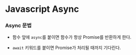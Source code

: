 # Javascript Async

### Async 문법

- 함수 앞에 `async`를 붙이면 함수가 항상 Promise를 반환하게 한다.

- `await` 키워드를 붙이면 Promise가 처리될 때까지 기다린다.